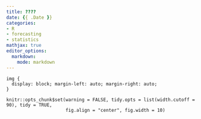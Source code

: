 ```yaml
---
title: ????
date: {{ .Date }}
categories:
- R
- forecasting
- statistics
mathjax: true
editor_options:
  markdown:
    mode: markdown
---
```


```{css, echo=FALSE}
img {
  display: block; margin-left: auto; margin-right: auto;
}
```

```{r setup, echo=FALSE}
knitr::opts_chunk$set(warning = FALSE, tidy.opts = list(width.cutoff = 90), tidy = TRUE,
                      fig.align = "center", fig.width = 10)
```
